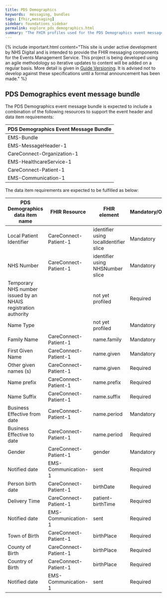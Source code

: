 ```yaml
---
title: PDS Demographics
keywords:  messaging, bundles
tags: [fhir,messaging]
sidebar: foundations_sidebar
permalink: explore_pds_demographics.html
summary: "The FHIR profiles used for the PDS Demographics event message bundle"
---
```


{% include important.html content="This site is under active development by NHS Digital and is intended to provide the FHIR messaging components for the Events Management Service. This project is being developed using an agile methodology so iterative updates to content will be added on a regular basis. More detail is given in [Guide Versioning](/overview_guide_versioning.html). It is advised not to develop against these specifications until a formal announcement has been made." %}

## PDS Demographics event message bundle ##

The PDS Demographics event message bundle is expected to include a combination of the following resources to support the event header and data item requirements:

| PDS Demographics Event Message Bundle |
|---------------------------------------|
| EMS-Bundle                            |
| EMS-MessageHeader-1                   |
| CareConnect-Organization-1            |
| EMS-HealthcareService-1               |
| CareConnect-Patient-1                 |
| EMS-Communication-1                   |

The data item requirements are expected to be fulfilled as below:

| PDS Demographics data item name                                       | FHIR Resource         | FHIR element                           | Mandatory/Optional/Required |
|----------------------------------------------------------------|-----------------------|----------------------------------------|-----------------------------|
| Local Patient Identifier                                       | CareConnect-Patient-1 | identifier using localIdentifier slice | Mandatory                   |
| NHS Number                                                     | CareConnect-Patient-1 | identifier using NHSNumber slice       | Mandatory                   |
| Temporary NHS number issued by an NHAIS registration authority |                       | not yet profiled                       | Required                    |
| Name Type                                                      |                       | not yet profiled                       | Mandatory                   |
| Family Name                                                    | CareConnect-Patient-1 | name.family                            | Mandatory                   |
| First Given Name                                               | CareConnect-Patient-1 | name.given                             | Mandatory                   |
| Other given names (s)                                          | CareConnect-Patient-1 | name.given                             | Required                    |
| Name prefix                                                    | CareConnect-Patient-1 | name.prefix                            | Required                    |
| Name Suffix                                                    | CareConnect-Patient-1 | name.suffix                            | Required                    |
| Business Effective from date                                   | CareConnect-Patient-1 | name.period                            | Mandatory                   |
| Business Effective to date                                     | CareConnect-Patient-1 | name.period                            | Required                    |
| Gender                                                         | CareConnect-Patient-1 | gender                                 | Mandatory                   |
| Notified date                                                  | EMS-Communication-1   | sent                                   | Required                    |
| Person birth date                                              | CareConnect-Patient-1 | birthDate                              | Required                    |
| Delivery Time                                                  | CareConnect-Patient-1 | patient-birthTime                      | Required                    |
| Notified date                                                  | EMS-Communication-1   | sent                                   | Required                    |
| Town of Birth                                                  | CareConnect-Patient-1 | birthPlace                             | Required                    |
| County of Birth                                                | CareConnect-Patient-1 | birthPlace                             | Required                    |
| Country of Birth                                               | CareConnect-Patient-1 | birthPlace                             | Required                    |
| Notified date                                                  | EMS-Communication-1   | sent                                   | Required                    |









